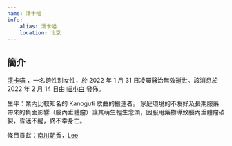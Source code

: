 ```yaml
---
name: 澪卡喵
info:
    alias: 澪卡喵
    location: 北京
---
```


## 簡介

[澪卡喵](https://twitter.com/MiocardMeow) ，一名跨性別女性，於 2022 年 1 月 31 日凌晨醫治無效逝世。該消息於 2022 年 2 月 14 日由 [喵小白](https://twitter.com/pizyj/status/1492928433172582400?s=21) 發佈。 

生平：業內比較知名的 Kanoguti 歌曲的搬運者。 家庭環境的不友好及長期服藥帶來的負面影響（腦內垂體瘤）讓其萌生輕生念頭，因服用藥物導致腦內垂體瘤破裂，昏迷不醒，終不幸身亡。

條目貢獻：[南川朝香](https://twitter.com/nkw45)，[Lee](https://twitter.com/rbqwansui)

